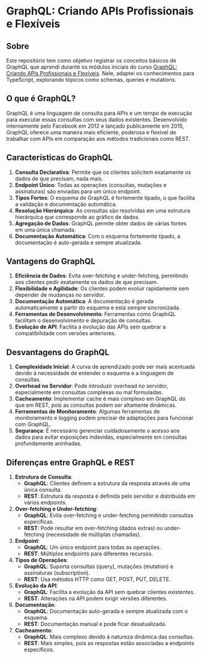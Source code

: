 # GraphQL: Criando APIs Profissionais e Flexíveis

## Sobre

Este repositório tem como objetivo registrar os conceitos básicos de GraphQL que aprendi durante os módulos iniciais do curso [GraphQL: Criando APIs Profissionais e Flexíveis](https://www.udemy.com/course/graphql-criando-apis-profissionais-e-flexiveis). Nele, adaptei os conhecimentos para TypeScript, explorando tópicos como schemas, queries e mutations.

## O que é GraphQL?

GraphQL é uma linguagem de consulta para APIs e um tempo de execução para executar essas consultas com seus dados existentes. Desenvolvido internamente pelo Facebook em 2012 e lançado publicamente em 2015, GraphQL oferece uma maneira mais eficiente, poderosa e flexível de trabalhar com APIs em comparação aos métodos tradicionais como REST.

## Características do GraphQL

1. **Consulta Declarativa**: Permite que os clientes solicitem exatamente os dados de que precisam, nada mais.
2. **Endpoint Único**: Todas as operações (consultas, mutações e assinaturas) são enviadas para um único endpoint.
3. **Tipos Fortes**: O esquema de GraphQL é fortemente tipado, o que facilita a validação e documentação automática.
4. **Resolução Hierárquica**: As consultas são resolvidas em uma estrutura hierárquica que corresponde ao gráfico de dados.
5. **Agregação de Dados**: GraphQL permite obter dados de várias fontes em uma única chamada.
6. **Documentação Automática**: Com o esquema fortemente tipado, a documentação é auto-gerada e sempre atualizada.

## Vantagens do GraphQL

1. **Eficiência de Dados**: Evita over-fetching e under-fetching, permitindo aos clientes pedir exatamente os dados de que precisam.
2. **Flexibilidade e Agilidade**: Os clientes podem evoluir rapidamente sem depender de mudanças no servidor.
3. **Documentação Automática**: A documentação é gerada automaticamente a partir do esquema e está sempre sincronizada.
4. **Ferramentas de Desenvolvimento**: Ferramentas como GraphiQL facilitam o desenvolvimento e depuração de consultas.
5. **Evolução de API**: Facilita a evolução das APIs sem quebrar a compatibilidade com versões anteriores.

## Desvantagens do GraphQL

1. **Complexidade Inicial**: A curva de aprendizado pode ser mais acentuada devido à necessidade de entender o esquema e a linguagem de consultas.
2. **Overhead no Servidor**: Pode introduzir overhead no servidor, especialmente em consultas complexas ou mal formuladas.
3. **Cacheamento**: Implementar cache é mais complexo em GraphQL do que em REST, pois as consultas podem ser altamente dinâmicas.
4. **Ferramentas de Monitoramento**: Algumas ferramentas de monitoramento e logging podem precisar de adaptações para funcionar com GraphQL.
5. **Segurança**: É necessário gerenciar cuidadosamente o acesso aos dados para evitar exposições indevidas, especialmente em consultas profundamente aninhadas.

## Diferenças entre GraphQL e REST

1. **Estrutura de Consulta**:
   - **GraphQL**: Clientes definem a estrutura da resposta através de uma única consulta.
   - **REST**: Estrutura da resposta é definida pelo servidor e distribuída em vários endpoints.
2. **Over-fetching e Under-fetching**:
   - **GraphQL**: Evita over-fetching e under-fetching permitindo consultas específicas.
   - **REST**: Pode resultar em over-fetching (dados extras) ou under-fetching (necessidade de múltiplas chamadas).
3. **Endpoint**:
   - **GraphQL**: Um único endpoint para todas as operações.
   - **REST**: Múltiplos endpoints para diferentes recursos.
4. **Tipos de Operações**:
   - **GraphQL**: Suporta consultas (query), mutações (mutation) e assinaturas (subscription).
   - **REST**: Usa métodos HTTP como GET, POST, PUT, DELETE.
5. **Evolução da API**:
   - **GraphQL**: Facilita a evolução da API sem quebrar clientes existentes.
   - **REST**: Alterações na API podem exigir versões diferentes.
6. **Documentação**:
   - **GraphQL**: Documentação auto-gerada e sempre atualizada com o esquema.
   - **REST**: Documentação manual e pode ficar desatualizada.
7. **Cacheamento**:
   - **GraphQL**: Mais complexo devido à natureza dinâmica das consultas.
   - **REST**: Mais simples, pois as respostas estão associadas a endpoints específicos.
